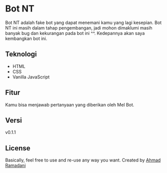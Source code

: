 # Bot NT

Bot NT adalah fake bot yang dapat menemani kamu yang lagi kesepian. Bot NT ini masih dalam tahap pengembangan, jadi mohon dimaklumi masih banyak bug dan kekurangan pada bot ini ^^. Kedepannya akan saya kembangkan bot ini.

## Teknologi
- HTML
- CSS
- Vanilla JavaScript

## Fitur

Kamu bisa menjawab pertanyaan yang diberikan oleh Mel Bot.

## Versi

v0.1.1

## License

Basically, feel free to use and re-use any way you want. Created by [Ahmad Ramadani](https://github.com/Ramadani-coding)
